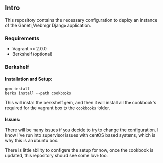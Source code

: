 ## Intro

This repository contains the necessary configuration to deploy an instance of
the Ganeti_Webmgr Django application.

### Requirements

- Vagrant <= 2.0.0
- Berkshelf (optional)

### Berkshelf

#### Installation and Setup:

    gem install
    berks install --path cookbooks

This will install the berkshelf gem, and then it will install all the
cookbook's required for the vagrant box to the `cookbooks` folder.

#### Issues:

There will be many issues if you decide to try to change the configuration. I
know I've run into supervisor issues with centOS based systems, which is why
this is an ubuntu box.

There is little ability to configure the setup for now, once the cookbook is
updated, this repository should see some love too.
